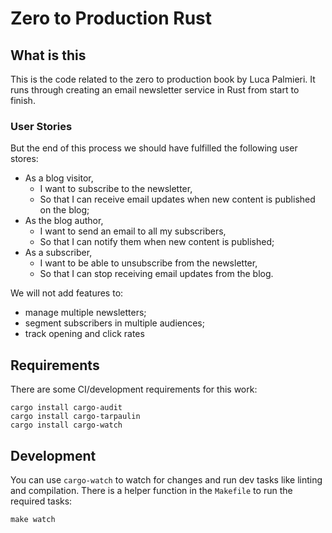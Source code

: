 # Zero to Production Rust

## What is this

This is the code related to the zero to production book by Luca Palmieri. It runs
through creating an email newsletter service in Rust from start to finish.

### User Stories

But the end of this process we should have fulfilled the following user stores:

- As a blog visitor,
  - I want to subscribe to the newsletter,
  - So that I can receive email updates when new content is published on the blog;
- As the blog author,
  - I want to send an email to all my subscribers,
  - So that I can notify them when new content is published;
- As a subscriber,
  - I want to be able to unsubscribe from the newsletter,
  - So that I can stop receiving email updates from the blog.

We will not add features to:
- manage multiple newsletters;
- segment subscribers in multiple audiences;
- track opening and click rates


## Requirements

There are some CI/development requirements for this work:

```shell
cargo install cargo-audit
cargo install cargo-tarpaulin
cargo install cargo-watch

```

## Development

You can use `cargo-watch` to watch for changes and run dev tasks like linting
and compilation. There is a helper function in the `Makefile` to run the required
tasks:

```Makefile
make watch

```

